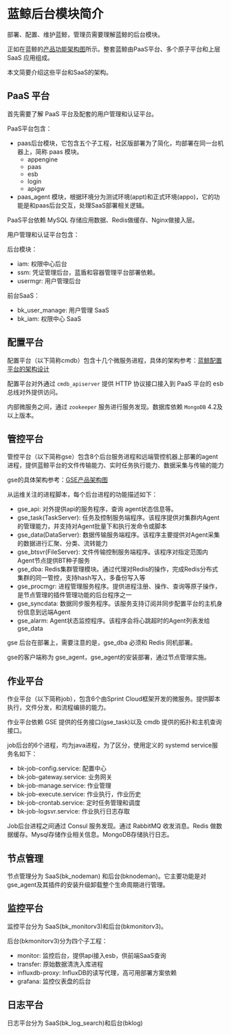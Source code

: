 # 蓝鲸后台模块简介

部署、配置、维护蓝鲸，管理员需要理解蓝鲸的后台模块。

正如在蓝鲸的[产品功能架构图](https://bk.tencent.com/static/images/product/framework_ce_zh.png)所示。整套蓝鲸由PaaS平台、多个原子平台和上层 SaaS 应用组成。

本文简要介绍这些平台和SaaS的架构。

## PaaS 平台

首先需要了解 PaaS 平台及配套的用户管理和认证平台。

PaaS平台包含：

- paas后台模块，它包含五个子工程，社区版部署为了简化，均部署在同一台机器上，简称 paas 模块。
    - appengine
    - paas
    - esb
    - login
    - apigw
- paas_agent 模块，根据环境分为测试环境(appt)和正式环境(appo)，它的功能是和paas后台交互，处理SaaS部署相关逻辑。

PaaS平台依赖 MySQL 存储应用数据、Redis做缓存、Nginx做接入层。

用户管理和认证平台包含：

后台模块：

- iam: 权限中心后台
- ssm: 凭证管理后台，蓝盾和容器管理平台部署依赖。
- usermgr: 用户管理后台

前台SaaS：

- bk_user_manage: 用户管理 SaaS
- bk_iam: 权限中心 SaaS

## 配置平台

配置平台（以下简称cmdb）包含十几个微服务进程，具体的架构参考：[蓝鲸配置平台的架构设计](https://github.com/Tencent/bk-cmdb/blob/master/docs/overview/architecture.md)

配置平台对外通过 `cmdb_apiserver` 提供 HTTP 协议接口接入到 PaaS 平台的 esb 总线对外提供访问。

内部微服务之间，通过 `zookeeper` 服务进行服务发现。数据库依赖 `MongoDB` 4.2及以上版本。

## 管控平台

管控平台（以下简称gse）包含8个后台服务进程和远端管控机器上部署的agent进程，提供蓝鲸平台的文件传输能力、实时任务执行能力、数据采集与传输的能力

gse的具体架构参考：[GSE产品架构图](https://bk.tencent.com/docs/document/6.0/143/6481)

从运维关注的进程脚本，每个后台进程的功能描述如下：

- gse_api: 对外提供api的服务程序，查询 agent状态信息等。
- gse_task(TaskServer): 任务及控制服务端程序。该程序提供对集群内Agent的管理能力，并支持对Agent批量下和执行发命令或脚本
- gse_data(DataServer): 数据传输服务端程序。该程序主要提供对Agent采集的数据进行汇聚、分类、流转能力
- gse_btsvr(FileServer): 文件传输控制服务端程序。该程序对指定范围内Agent节点提供BT种子服务
- gse_dba: Redis集群管理模块。通过代理对Redis的操作，完成Redis分布式集群的同一管控，支持hash写入，多备份写入等
- gse_procmgr: 进程管理服务程序。提供进程注册、操作、查询等原子操作，是节点管理的插件管理功能的后台程序之一
- gse_syncdata: 数据同步服务程序。该服务支持订阅并同步配置平台的主机身份信息到远端Agent
- gse_alarm: Agent状态监控程序。该程序会将心跳超时的Agent列表发给 gse_data


gse 后台在部署上，需要注意的是，gse_dba 必须和 Redis 同机部署。

gse的客户端称为 gse_agent，gse_agent的安装部署，通过节点管理实施。

## 作业平台

作业平台（以下简称job），包含6个由Sprint Cloud框架开发的微服务。提供脚本执行，文件分发，和流程编排的能力。

作业平台依赖 GSE 提供的任务接口(gse_task)以及 cmdb 提供的拓扑和主机查询接口。

job后台的6个进程，均为java进程，为了区分，使用定义的 systemd service服务名如下：

- bk-job-config.service:    配置中心
- bk-job-gateway.service:   业务网关
- bk-job-manage.service:    作业管理
- bk-job-execute.service:   作业执行，作业历史
- bk-job-crontab.service:   定时任务管理和调度
- bk-job-logsvr.service:    作业执行日志存取

Job后台进程之间通过 Consul 服务发现。通过 RabbitMQ 收发消息。Redis 做数据缓存。Mysql存储作业相关信息。MongoDB存储执行日志。

## 节点管理

节点管理分为 SaaS(bk_nodeman) 和后台(bknodeman)。它主要功能是对gse_agent及其插件的安装升级卸载整个生命周期进行管理。

## 监控平台

监控平台分为 SaaS(bk_monitorv3)和后台(bkmonitorv3)。

后台(bkmonitorv3)分为四个子工程：

- monitor: 监控后台，提供api接入esb，供前端SaaS查询
- transfer: 原始数据清洗入库进程
- influxdb-proxy: InfluxDB的读写代理，高可用部署方案依赖
- grafana: 监控仪表盘的后台

## 日志平台

日志平台分为 SaaS(bk_log_search)和后台(bklog)
